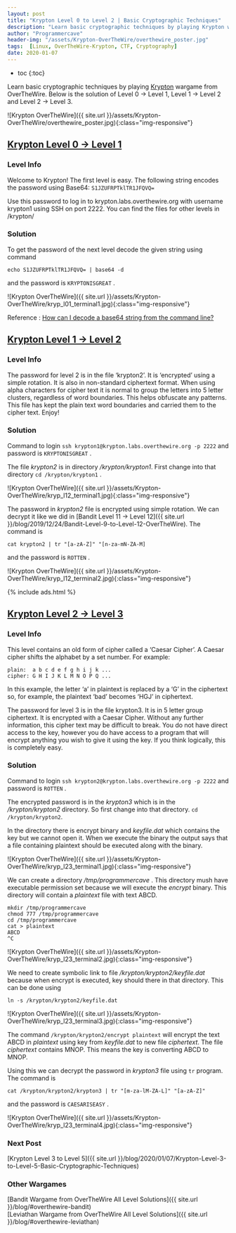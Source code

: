 ```yaml
---
layout: post
title: "Krypton Level 0 to Level 2 | Basic Cryptographic Techniques"
description: "Learn basic cryptographic techniques by playing Krypton wargame from OverTheWire. Below is the solution of Level 0 → Level 1, Level 1 → Level 2 and Level 2 → Level 3."
author: "Programmercave"
header-img: "/assets/Krypton-OverTheWire/overthewire_poster.jpg"
tags:  [Linux, OverTheWire-Krypton, CTF, Cryptography]
date: 2020-01-07
---
```

* toc
{:toc}

Learn basic cryptographic techniques by playing [Krypton](https://overthewire.org/wargames/krypton/) wargame from OverTheWire. Below is the solution of Level 0 → Level 1, Level 1 → Level 2 and Level 2 → Level 3.

![Krypton OverTheWire]({{ site.url }}/assets/Krypton-OverTheWire/overthewire_poster.jpg){:class="img-responsive"}

## [Krypton Level 0 → Level 1](https://overthewire.org/wargames/krypton/krypton0.html)

### Level Info

Welcome to Krypton! The first level is easy. The following string encodes the password using Base64:
`S1JZUFRPTklTR1JFQVQ=`

Use this password to log in to krypton.labs.overthewire.org with username krypton1 using SSH on port 2222. You can find the files for other levels in /krypton/

### Solution 

To get the password of the next level decode the given string using command
```
echo S1JZUFRPTklTR1JFQVQ= | base64 -d
```

and the password is `KRYPTONISGREAT` .

![Krypton OverTheWire]({{ site.url }}/assets/Krypton-OverTheWire/kryp_l01_terminal1.jpg){:class="img-responsive"}


Reference : [How can I decode a base64 string from the command line?](https://askubuntu.com/questions/178521/how-can-i-decode-a-base64-string-from-the-command-line)


## [Krypton Level 1 → Level 2](https://overthewire.org/wargames/krypton/krypton1.html)

### Level Info

The password for level 2 is in the file ‘krypton2’. It is ‘encrypted’ using a simple rotation. It is also in non-standard ciphertext format. When using alpha characters for cipher text it is normal to group the letters into 5 letter clusters, regardless of word boundaries. This helps obfuscate any patterns. This file has kept the plain text word boundaries and carried them to the cipher text. Enjoy!

### Solution

Command to login `ssh krypton1@krypton.labs.overthewire.org -p 2222` and password is `KRYPTONISGREAT` .

The file *krypton2* is in directory */krypton/krypton1*. First change into that directory `cd /krypton/krypton1` .

![Krypton OverTheWire]({{ site.url }}/assets/Krypton-OverTheWire/kryp_l12_terminal1.jpg){:class="img-responsive"}


The password in *krypton2* file is encrypted using simple rotation. We can decrypt it like we did in [Bandit Level 11 → Level 12]({{ site.url }}/blog/2019/12/24/Bandit-Level-9-to-Level-12-OverTheWire). The command is
```
cat krypton2 | tr "[a-zA-Z]" "[n-za-mN-ZA-M]
```

and the password is `ROTTEN` .

![Krypton OverTheWire]({{ site.url }}/assets/Krypton-OverTheWire/kryp_l12_terminal2.jpg){:class="img-responsive"}


{% include ads.html %}<br/>

## [Krypton Level 2 → Level 3](https://overthewire.org/wargames/krypton/krypton2.html)

### Level Info

This level contains an old form of cipher called a ‘Caesar Cipher’. A Caesar cipher shifts the alphabet by a set number. For example:
```
plain:  a b c d e f g h i j k ...
cipher: G H I J K L M N O P Q ...
```

In this example, the letter ‘a’ in plaintext is replaced by a ‘G’ in the ciphertext so, for example, the plaintext ‘bad’ becomes ‘HGJ’ in ciphertext.

The password for level 3 is in the file krypton3. It is in 5 letter group ciphertext. It is encrypted with a Caesar Cipher. Without any further information, this cipher text may be difficult to break. You do not have direct access to the key, however you do have access to a program that will encrypt anything you wish to give it using the key. If you think logically, this is completely easy.

### Solution

Command to login `ssh krypton2@krypton.labs.overthewire.org -p 2222` and password is `ROTTEN` .

The encrypted password is in the *krypton3* which is in the */krypton/krypton2* directory. So first change into that directory. `cd /krypton/krypton2`.

In the directory there is encrypt binary and *keyfile.dat* which contains the key but we cannot open it.  When we execute the binary the output says that a file containing plaintext should be executed along with the binary.

![Krypton OverTheWire]({{ site.url }}/assets/Krypton-OverTheWire/kryp_l23_terminal1.jpg){:class="img-responsive"}

We can create a directory */tmp/programmercave* . This directory mush have executable permission set because we will execute the *encrypt* binary. This directory will contain a *plaintext* file with text ABCD. 
```
mkdir /tmp/programmercave
chmod 777 /tmp/programmercave
cd /tmp/programmercave
cat > plaintext
ABCD 
^C
```

![Krypton OverTheWire]({{ site.url }}/assets/Krypton-OverTheWire/kryp_l23_terminal2.jpg){:class="img-responsive"}

We need to create symbolic link to file */krypton/krypton2/keyfile.dat* because when encrypt is executed, key should there in that directory. This can be done using 
```
ln -s /krypton/krypton2/keyfile.dat  
```

![Krypton OverTheWire]({{ site.url }}/assets/Krypton-OverTheWire/kryp_l23_terminal3.jpg){:class="img-responsive"}

The command `/krypton/krypton2/encrypt plaintext` will encrypt the text ABCD in *plaintext* using key from *keyfile.dat* to new file *ciphertext*. The file *ciphertext* contains MNOP. This means the key is converting ABCD to MNOP.

Using this we can decrypt the password in *krypton3* file using `tr` program. The command is 
```
cat /krypton/krypton2/krypton3 | tr "[m-za-lM-ZA-L]" "[a-zA-Z]"
```
and the password is `CAESARISEASY` .

![Krypton OverTheWire]({{ site.url }}/assets/Krypton-OverTheWire/kryp_l23_terminal4.jpg){:class="img-responsive"}

### Next Post
[Krypton Level 3 to Level 5]({{ site.url }}/blog/2020/01/07/Krypton-Level-3-to-Level-5-Basic-Cryptographic-Techniques)

### Other Wargames
[Bandit Wargame from OverTheWire All Level Solutions]({{ site.url }}/blog/#overthewire-bandit)<br/>
[Leviathan Wargame from OverTheWire All Level Solutions]({{ site.url }}/blog/#overthewire-leviathan)<br/> 



